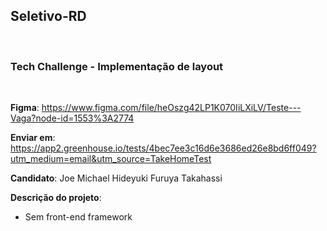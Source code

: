 ## Seletivo-RD

<br>

### Tech Challenge - Implementação de layout

<br>

**Figma**: https://www.figma.com/file/heOszg42LP1K070IiLXiLV/Teste---Vaga?node-id=1553%3A2774

**Enviar em**: https://app2.greenhouse.io/tests/4bec7ee3c16d6e3686ed26e8bd6ff049?utm_medium=email&utm_source=TakeHomeTest

**Candidato**: Joe Michael Hideyuki Furuya Takahassi

**Descrição do projeto**:

- Sem front-end framework



